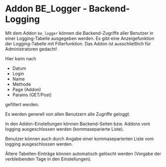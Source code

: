 
# Addon BE_Logger - Backend-Logging

Mit dem Addon `be_logger` können die Backend-Zugriffe aller Benutzer in einer Logging-Tabelle ausgegeben werden.
Es gibt eine Anzeigefunktion der Logging-Tabelle mit Filterfunktion.
Das Addon ist ausschließlich für Administratoren gedacht!

Hier kann nach

- Datum
- Login
- Name
- Methode
- Page (Addon)
- Params (GET/Post)

gefiltert werden.

Es werden generell von allen Benutzern alle Zugriffe geloggt.

In den Addon-Einstellungen können Backend-Seiten bzw. Addons vom logging ausgeschlossen werden (kommaseparierte Liste).

Benutzer können auch durch Angabe einer kommaseparierten Liste vom logging ausgeschlossen werden.

Ältere Tabellen-Einträge können automatisch gelöscht werden (Vorgabe der verbleibenden Tage in den Einstellungen).
